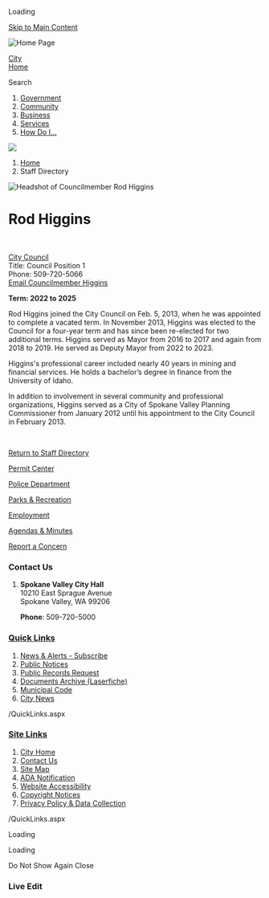 Loading

[Skip to Main Content](https://www.spokanevalleywa.gov/directory.aspx?EID=17%2F)

![Home Page](https://www.spokanevalleywa.gov/ImageRepository/Document?documentID=66)

[City  
Home](https://www.spokanevalleywa.gov)

Search

1. [Government](https://www.spokanevalleywa.gov/27/Government)
2. [Community](https://www.spokanevalleywa.gov/31/Community)
3. [Business](https://www.spokanevalleywa.gov/101/Business)
4. [Services](https://www.spokanevalleywa.gov/149/Services)
5. [How Do I...](https://www.spokanevalleywa.gov/9/How-Do-I)

<!--THE END-->

![](https://www.spokanevalleywa.gov/ImageRepository/Document?documentID=64)

1. [Home](https://www.spokanevalleywa.gov)
2. Staff Directory

![Headshot of Councilmember Rod Higgins](https://www.spokanevalleywa.gov/ImageRepository/Document?documentID=2806 "Headshot of Councilmember Rod Higgins")

# Rod Higgins

 

[City Council](https://www.spokanevalleywa.gov/Directory.aspx?DID=8)  
Title: Council Position 1  
Phone: 509-720-5066  
[Email Councilmember Higgins](mailto:rhiggins@SpokaneValleyWA.gov)

**Term: 2022 to 2025**

Rod Higgins joined the City Council on Feb. 5, 2013, when he was appointed to complete a vacated term. In November 2013, Higgins was elected to the Council for a four-year term and has since been re-elected for two additional terms. Higgins served as Mayor from 2016 to 2017 and again from 2018 to 2019. He served as Deputy Mayor from 2022 to 2023.

Higgins's professional career included nearly 40 years in mining and financial services. He holds a bachelor’s degree in finance from the University of Idaho.

In addition to involvement in several community and professional organizations, Higgins served as a City of Spokane Valley Planning Commissioner from January 2012 until his appointment to the City Council in February 2013.

 

[Return to Staff Directory](https://www.spokanevalleywa.gov/Directory.aspx)

[Permit Center](https://www.spokanevalleywa.gov/180/Permit-Center)

[Police Department](https://www.spokanevalleywa.gov/169/Police)

[Parks &amp; Recreation](https://www.spokanevalleywa.gov/163/Parks-Recreation)

[Employment](https://www.spokanevalleywa.gov/411)

[Agendas &amp; Minutes](https://www.spokanevalleywa.gov/129/Agendas-Minutes)

[Report a Concern](https://www.spokanevalleywa.gov/443/SVexpress---Report-a-Concern)

### Contact Us

1. **Spokane Valley City Hall**  
   10210 East Sprague Avenue  
   Spokane Valley, WA 99206
   
   **Phone**: 509-720-5000

### [Quick Links](https://www.spokanevalleywa.gov/QuickLinks.aspx?CID=15)

1. [News &amp; Alerts - Subscribe](https://public.govdelivery.com/accounts/WASPOKANEVALLEY/subscriber/new?qsp=CODE_RED)
2. [Public Notices](https://www.spokanevalleywa.gov/359/2154/Public-Notices)
3. [Public Records Request](https://spokanevalleywa.gov/691/Public-Records)
4. [Documents Archive (Laserfiche)](https://laserfiche.spokanevalley.org/WebLink/Browse.aspx?dbid=0&repo=SpokaneValley)
5. [Municipal Code](https://www.codepublishing.com/WA/SpokaneValley)
6. [City News](https://www.spokanevalleywa.gov/CivicAlerts.aspx?CID=1)

/QuickLinks.aspx

### [Site Links](https://www.spokanevalleywa.gov/QuickLinks.aspx?CID=16)

1. [City Home](https://www.spokanevalleywa.gov)
2. [Contact Us](https://www.spokanevalleywa.gov/directory.aspx)
3. [Site Map](https://www.spokanevalleywa.gov/sitemap)
4. [ADA Notification](https://www.spokanevalleywa.gov/207/Americans-with-Disabilities-Act-Notice)
5. [Website Accessibility](https://www.spokanevalleywa.gov/accessibility)
6. [Copyright Notices](https://www.spokanevalleywa.gov/copyright)
7. [Privacy Policy &amp; Data Collection](https://www.spokanevalleywa.gov/privacy)

/QuickLinks.aspx

Loading

Loading

Do Not Show Again Close

### Live Edit